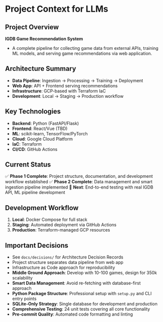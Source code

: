 # Project Context for LLMs

## Project Overview

**IGDB Game Recommendation System**
- A complete pipeline for collecting game data from external APIs, training ML models, and serving game recommendations via web application.

## Architecture Summary

- **Data Pipeline**: Ingestion → Processing → Training → Deployment
- **Web App**: API + Frontend serving recommendations
- **Infrastructure**: GCP-based with Terraform IaC
- **Development**: Local → Staging → Production workflow

## Key Technologies

- **Backend**: Python (FastAPI/Flask)
- **Frontend**: React/Vue (TBD)
- **ML**: scikit-learn, TensorFlow/PyTorch
- **Cloud**: Google Cloud Platform
- **IaC**: Terraform
- **CI/CD**: GitHub Actions

## Current Status

✅ **Phase 1 Complete**: Project structure, documentation, and development workflow established
✅ **Phase 2 Complete**: Data management and smart ingestion pipeline implemented
🎯 **Next**: End-to-end testing with real IGDB API, ML pipeline development

## Development Workflow

1. **Local**: Docker Compose for full stack
2. **Staging**: Automated deployment via GitHub Actions
3. **Production**: Terraform-managed GCP resources

## Important Decisions

- See `docs/decisions/` for Architecture Decision Records
- Project structure separates data pipeline from web app
- Infrastructure as Code approach for reproducibility
- **Middle Ground Approach**: Develop with 10-100 games, design for 350k scalability
- **Smart Data Management**: Avoid re-fetching with database-first approach
- **Python Package Structure**: Professional setup with `setup.py` and CLI entry points
- **SQLite-Only Strategy**: Single database for development and production
- **Comprehensive Testing**: 24 unit tests covering all core functionality
- **Pre-commit Quality**: Automated code formatting and linting
